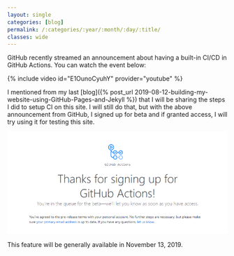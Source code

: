 ```yaml
---
layout: single
categories: [blog]
permalink: /:categories/:year/:month/:day/:title/
classes: wide
---
```


GitHub recently streamed an announcement about having a built-in CI/CD in GitHub Actions. You can watch the event below:

{% include video id="E1OunoCyuhY" provider="youtube" %}

I mentioned from my last [blog]({% post_url 2019-08-12-building-my-website-using-GitHub-Pages-and-Jekyll %}) that I will be sharing the steps I did to setup CI on this site. I will still do that, but with the above announcement from GitHub, I signed up for beta and if granted access, I will try using it for testing this site. 

![Signed Up for GitHub Actions Beta](/assets/images/github-actions-beta-sign-up.png)

This feature will be generally available in November 13, 2019.